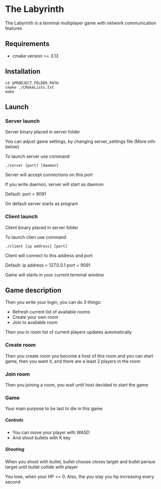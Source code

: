 # The Labyrinth
The Labyrinth is a terminal multiplayer game with network communication features

## Requirements 
* cmake version >= 3.13
## Installation
```
cd $PRODJECT_FOLDER_PATH
cmake ./CMakeLists.txt 
make
```

## Launch
### Server launch
Server binary placed in server folder

You can adjust game settings, by changing server_settings file (More info below)

To launch server use command
```
./server [port] [daemon]
```
Server will accept connections on this port

If you write daemon, server will start as daemon

Default: port = 9091

On default server starts as program

### Client launch
Client binary placed in server folder

To launch clien use command
```
./client [ip address] [port]
```
Client will connect to this address and port

Default: ip address = 127.0.0.1 port = 9091

Game will starts in your current terminal window

## Game description
Then you write your login, you can do 3 things:
- Refresh current list of available rooms
- Create your own room
- Join to available room

Then you in room list of current players updates automatically

### Create room
Then you create room you become a host of this room and you can start game, then you want it, 
and there are a least 2 players in the room
### Join room
Then you joining a room, you wait until host decided to start the game

### Game
Your main purpose to be last to die in this game
##### Controls
- You can move your player with WASD
- And shoot bullets with K key

##### Shooting
When you shoot with bullet, bullet choose closes target and bullet persue target until bullet collide with player

You lose, when your HP <= 0. Also, the you stay you hp increasing every second
